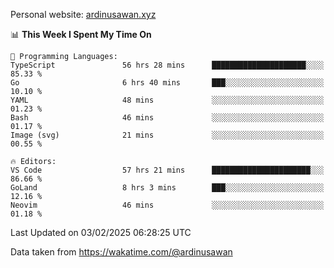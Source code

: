 Personal website: [ardinusawan.xyz](https://ardinusawan.xyz)

<!--START_SECTION:waka-->
📊 **This Week I Spent My Time On** 

```text
💬 Programming Languages: 
TypeScript               56 hrs 28 mins      █████████████████████░░░░   85.33 % 
Go                       6 hrs 40 mins       ███░░░░░░░░░░░░░░░░░░░░░░   10.10 % 
YAML                     48 mins             ░░░░░░░░░░░░░░░░░░░░░░░░░   01.23 % 
Bash                     46 mins             ░░░░░░░░░░░░░░░░░░░░░░░░░   01.17 % 
Image (svg)              21 mins             ░░░░░░░░░░░░░░░░░░░░░░░░░   00.55 % 

🔥 Editors: 
VS Code                  57 hrs 21 mins      ██████████████████████░░░   86.66 % 
GoLand                   8 hrs 3 mins        ███░░░░░░░░░░░░░░░░░░░░░░   12.16 % 
Neovim                   46 mins             ░░░░░░░░░░░░░░░░░░░░░░░░░   01.18 % 
```


 Last Updated on 03/02/2025 06:28:25 UTC
<!--END_SECTION:waka-->
Data taken from https://wakatime.com/@ardinusawan
